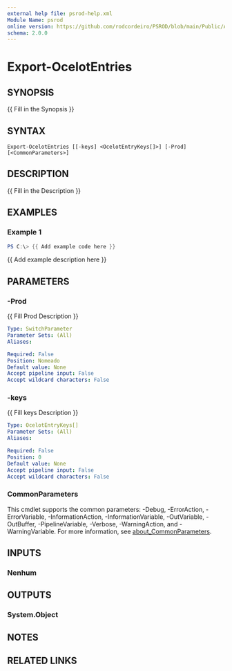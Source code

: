 ```yaml
---
external help file: psrod-help.xml
Module Name: psrod
online version: https://github.com/rodcordeiro/PSROD/blob/main/Public/Authoral/Discord.ps1
schema: 2.0.0
---
```


# Export-OcelotEntries

## SYNOPSIS
{{ Fill in the Synopsis }}

## SYNTAX

```
Export-OcelotEntries [[-keys] <OcelotEntryKeys[]>] [-Prod] [<CommonParameters>]
```

## DESCRIPTION
{{ Fill in the Description }}

## EXAMPLES

### Example 1
```powershell
PS C:\> {{ Add example code here }}
```

{{ Add example description here }}

## PARAMETERS

### -Prod
{{ Fill Prod Description }}

```yaml
Type: SwitchParameter
Parameter Sets: (All)
Aliases:

Required: False
Position: Nomeado
Default value: None
Accept pipeline input: False
Accept wildcard characters: False
```

### -keys
{{ Fill keys Description }}

```yaml
Type: OcelotEntryKeys[]
Parameter Sets: (All)
Aliases:

Required: False
Position: 0
Default value: None
Accept pipeline input: False
Accept wildcard characters: False
```

### CommonParameters
This cmdlet supports the common parameters: -Debug, -ErrorAction, -ErrorVariable, -InformationAction, -InformationVariable, -OutVariable, -OutBuffer, -PipelineVariable, -Verbose, -WarningAction, and -WarningVariable. For more information, see [about_CommonParameters](http://go.microsoft.com/fwlink/?LinkID=113216).

## INPUTS

### Nenhum

## OUTPUTS

### System.Object
## NOTES

## RELATED LINKS

